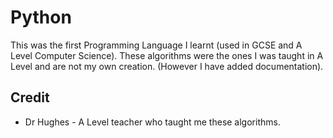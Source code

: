 # Python

This was the first Programming Language I learnt (used in GCSE and A Level Computer Science).  These algorithms were the ones I was taught in A Level and are not my own creation.  (However I have added documentation).  

## Credit
- Dr Hughes - A Level teacher who taught me these algorithms.  